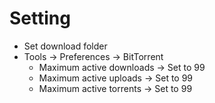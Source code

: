 Setting
=====
* Set download folder
* Tools -> Preferences -> BitTorrent
    * Maximum active downloads -> Set to 99
    * Maximum active uploads -> Set to 99
    * Maximum active torrents -> Set to 99

